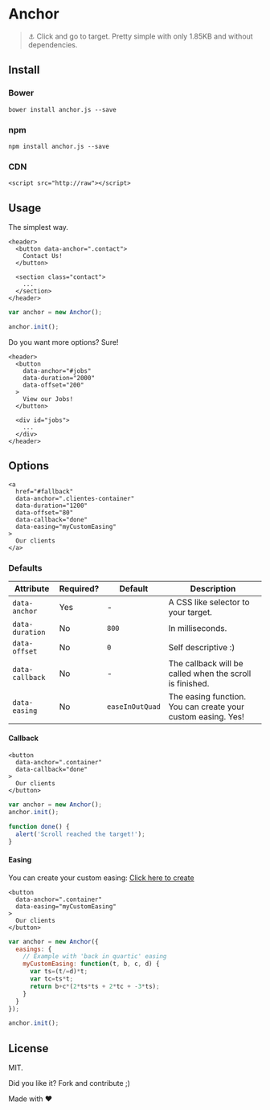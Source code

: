 # Anchor

> :anchor: Click and go to target. Pretty simple with only 1.85KB and without dependencies.

## Install

### Bower

```
bower install anchor.js --save
```

### npm

```
npm install anchor.js --save
```

### CDN

```html5
<script src="http://raw"></script>
```

## Usage

The simplest way.

```html5
<header>
  <button data-anchor=".contact">
    Contact Us!
  </button>

  <section class="contact">
    ...
  </section>
</header>
```

```javascript
var anchor = new Anchor();

anchor.init();
```

Do you want more options? Sure!

```html5
<header>
  <button
    data-anchor="#jobs"
    data-duration="2000"
    data-offset="200"
  >
    View our Jobs!
  </button>

  <div id="jobs">
    ...
  </div>
</header>
```

## Options

```html5
<a
  href="#fallback"
  data-anchor=".clientes-container"
  data-duration="1200"
  data-offset="80"
  data-callback="done"
  data-easing="myCustomEasing"
>
  Our clients
</a>
```

### Defaults

Attribute|Required?|Default|Description
---------|---------|-------|-----------
`data-anchor`|Yes|-|A CSS like selector to your target.
`data-duration`|No|`800`|In milliseconds.
`data-offset`|No|`0`|Self descriptive :)
`data-callback`|No|-|The callback will be called when the scroll is finished.
`data-easing`|No|`easeInOutQuad`|The easing function. You can create your custom easing. Yes!

#### Callback

```html5
<button
  data-anchor=".container"
  data-callback="done"
>
  Our clients
</button>
```

```javascript
var anchor = new Anchor();
anchor.init();

function done() {
  alert('Scroll reached the target!');
}
```

#### Easing

You can create your custom easing: [Click here to create](http://goo.gl/n4qV3)

```html5
<button
  data-anchor=".container"
  data-easing="myCustomEasing"
>
  Our clients
</button>
```

```javascript
var anchor = new Anchor({
  easings: {
    // Example with 'back in quartic' easing
    myCustomEasing: function(t, b, c, d) {
      var ts=(t/=d)*t;
      var tc=ts*t;
      return b+c*(2*ts*ts + 2*tc + -3*ts);
    }
  }
});

anchor.init();
```

## License

MIT.

Did you like it? Fork and contribute ;)

Made with :heart: